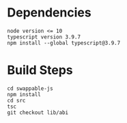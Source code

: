# Dependencies

    node version <= 10
    typescript version 3.9.7
    npm install --global typescript@3.9.7

# Build Steps

    cd swappable-js
    npm install
    cd src
    tsc
    git checkout lib/abi
